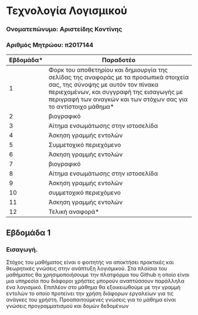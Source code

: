# Τεχνολογία Λογισμικού 
### Ονοματεπώνυμο: Αριστείδης Κοντίνης
  
### Αριθμός Μητρώου: π2017144


| Εβδομάδα* | Παραδοτέο |
| --- | --- |
| 1 | Φορκ του αποθετηρίου και δημιουργία της σελίδας της αναφοράς με τα προσωπικά στοιχεία σας, της σύνοψης με αυτόν τον πίνακα περιεχομένων, και συγγραφή της εισαγωγής με περιγραφή των αναγκών και των στόχων σας για το αντίστοιχο μάθημα* |
| 2 | βιογραφικό |
| 3 | Αίτημα ενσωμάτωσης στην ιστοσελίδα |
| 4 | Άσκηση γραμμής εντολών |
| 5 | Συμμετοχικό περιεχόμενο |
| 6 | Άσκηση γραμμής εντολών |
| 7 | βιογραφικό |
| 8 | Αίτημα ενσωμάτωσης στην ιστοσελίδα |
| 9 | Άσκηση γραμμής εντολών |
| 10 | συμμετοχικό περιεχόμενο |
| 11 | Άσκηση γραμμής εντολών |
| 12 | Τελική αναφορά* |

## Εβδομάδα 1

### Εισαγωγή.
Στόχος του μαθήματος είναι ο φοιτητής να αποκτήσει πρακτικές και θεωρητικές γνώσεις στην ανάπτυξη λογισμικού. Στα πλαίσια του μαθήματος θα χρησιμοποιήσουμε την πλατφόρμα του Github η οποίο είναι μια υπηρεσία που διάφοροι χρήστες μπορούν αναπτύσσουν παράλληλα ένα λογισμικό. Επιπλέον στο μάθημα θα εξοικειωθούμε με την γραμμή εντολών το οποίο προτείνει την χρήση διάφορων εργαλείων για τις ανάγκες του χρήστη. Προαπαιτούμενες γνώσεις για το μάθημα είναι γνώσεις προγραμματισμού και δομών δεδομένων
